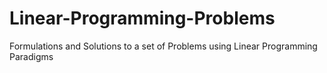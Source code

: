 # Linear-Programming-Problems
Formulations and Solutions to a set of Problems using Linear Programming Paradigms
